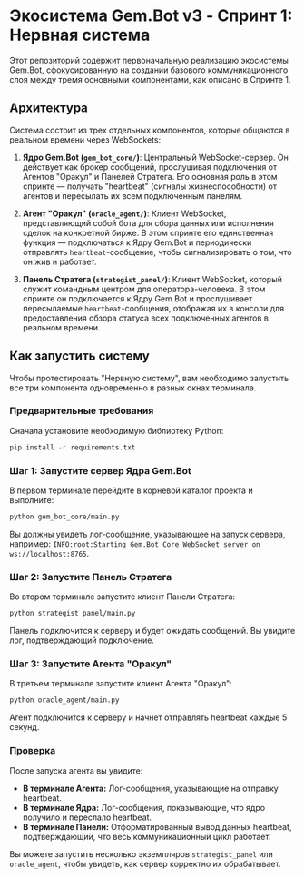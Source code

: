 # Экосистема Gem.Bot v3 - Спринт 1: Нервная система

Этот репозиторий содержит первоначальную реализацию экосистемы Gem.Bot, сфокусированную на создании базового коммуникационного слоя между тремя основными компонентами, как описано в Спринте 1.

## Архитектура

Система состоит из трех отдельных компонентов, которые общаются в реальном времени через WebSockets:

1.  **Ядро Gem.Bot (`gem_bot_core/`)**: Центральный WebSocket-сервер. Он действует как брокер сообщений, прослушивая подключения от Агентов "Оракул" и Панелей Стратега. Его основная роль в этом спринте — получать "heartbeat" (сигналы жизнеспособности) от агентов и пересылать их всем подключенным панелям.

2.  **Агент "Оракул" (`oracle_agent/`)**: Клиент WebSocket, представляющий собой бота для сбора данных или исполнения сделок на конкретной бирже. В этом спринте его единственная функция — подключаться к Ядру Gem.Bot и периодически отправлять `heartbeat`-сообщение, чтобы сигнализировать о том, что он жив и работает.

3.  **Панель Стратега (`strategist_panel/`)**: Клиент WebSocket, который служит командным центром для оператора-человека. В этом спринте он подключается к Ядру Gem.Bot и прослушивает пересылаемые `heartbeat`-сообщения, отображая их в консоли для предоставления обзора статуса всех подключенных агентов в реальном времени.

## Как запустить систему

Чтобы протестировать "Нервную систему", вам необходимо запустить все три компонента одновременно в разных окнах терминала.

### Предварительные требования

Сначала установите необходимую библиотеку Python:

```bash
pip install -r requirements.txt
```

### Шаг 1: Запустите сервер Ядра Gem.Bot

В первом терминале перейдите в корневой каталог проекта и выполните:

```bash
python gem_bot_core/main.py
```

Вы должны увидеть лог-сообщение, указывающее на запуск сервера, например: `INFO:root:Starting Gem.Bot Core WebSocket server on ws://localhost:8765`.

### Шаг 2: Запустите Панель Стратега

Во втором терминале запустите клиент Панели Стратега:

```bash
python strategist_panel/main.py
```

Панель подключится к серверу и будет ожидать сообщений. Вы увидите лог, подтверждающий подключение.

### Шаг 3: Запустите Агента "Оракул"

В третьем терминале запустите клиент Агента "Оракул":

```bash
python oracle_agent/main.py
```

Агент подключится к серверу и начнет отправлять heartbeat каждые 5 секунд.

### Проверка

После запуска агента вы увидите:
-   **В терминале Агента:** Лог-сообщения, указывающие на отправку heartbeat.
-   **В терминале Ядра:** Лог-сообщения, показывающие, что ядро получило и переслало heartbeat.
-   **В терминале Панели:** Отформатированный вывод данных heartbeat, подтверждающий, что весь коммуникационный цикл работает.

Вы можете запустить несколько экземпляров `strategist_panel` или `oracle_agent`, чтобы увидеть, как сервер корректно их обрабатывает.